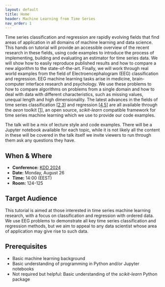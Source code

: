 ```yaml
---
layout: default
title: Home
header: Machine Learning from Time Series
nav_order: 1
---
```


Time series classification and regression are rapidly evolving fields that find areas of application in all domains of machine learning and data science. This hands on tutorial will provide an accessible overview of the recent research in these fields, using code examples to introduce the process of implementing, building and evaluating an estimator for time series data. We will show how to easily reproduce published results and how to compare a new algorithm to the state-of-the-art. Finally, we will work through real world examples from the field of Electroencephalogram (EEG) classification and regression. EEG machine learning tasks arise in medicine, brain-computer interface research and psychology. We use these problems to how to compare algorithms on problems from a single domain and how to deal with data with different characteristics, such as missing values, unequal length and high dimensionality. The latest advances in the fields of time series classification  \[[2](https://doi.org/10.1007/s10618-016-0483-9),[3](https://doi.org/10.1007/s10618-024-01022-1)\] and regression  \[[4](https://doi.org/10.1007/s10618-021-00745-9),[5](https://doi.org/10.1007/s10618-024-01027-w)\] are all available through the _aeon_ toolkit \[[1](https://doi.org/10.48550/arXiv.2406.14231)\], an open source, _scikit-learn_ compatible framework for time series machine learning which we use to provide our code examples.

The talk will be a mix of lecture style and code examples. There will be a Jupyter notebook available for each topic, while it is not likely all the content in these will be covered in the talk itself we invite viewers to run through them ask any questions they have.

## When & Where

- **Conference:** [KDD 2024](https://www.kdd.org/kdd2024/)
- **Date:** Monday, August 26
- **Time:** 14:00 (EEST)
- **Room:** 124-125

## Target Audience

This tutorial is aimed at those interested in time series machine learning research, with a focus on classification and regression with ordered data. We use EEG problems to demonstrate all key time series classification and regression methods, but we aim to appeal to any data scientist whose area of application may give rise to such data.

## Prerequisites

- Basic machine learning background
- Basic understanding of programming in Python and/or Jupyter notebooks
- Not required but helpful: Basic understanding of the _scikit-learn_ Python package